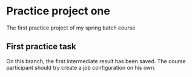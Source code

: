 # Practice project one

The first practice project of my spring batch course

## First practice task

On this branch, the first intermediate result has been saved.
The course participant should try create a job configuration on his own.